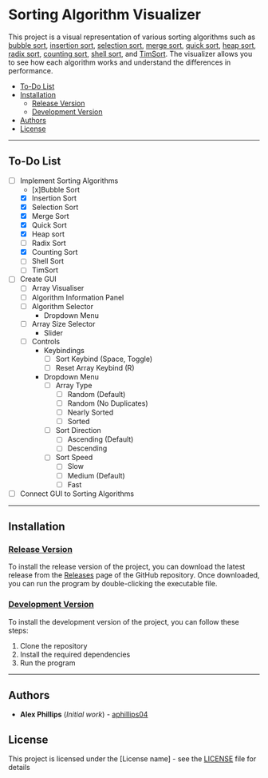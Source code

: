 <!-- omit from toc -->
# Sorting Algorithm Visualizer 

This project is a visual representation of various sorting algorithms such as [bubble sort](https://en.wikipedia.org/wiki/Bubble_sort), [insertion sort](https://en.wikipedia.org/wiki/Insertion_sort), [selection sort](https://en.wikipedia.org/wiki/Selection_sort), [merge sort](https://en.wikipedia.org/wiki/Merge_sort), [quick sort](https://en.wikipedia.org/wiki/Quicksort), [heap sort](https://en.wikipedia.org/wiki/Heapsort), [radix sort](https://en.wikipedia.org/wiki/Radix_sort), [counting sort](https://en.wikipedia.org/wiki/Counting_sort), [shell sort](https://en.wikipedia.org/wiki/Shellsort), and [TimSort](https://en.wikipedia.org/wiki/Timsort). The visualizer allows you to see how each algorithm works and understand the differences in performance. 

- [To-Do List](#to-do-list)
- [Installation](#installation)
  - [Release Version](#release-version)
  - [Development Version](#development-version)
- [Authors](#authors)
- [License](#license)

---

## To-Do List

- [ ] Implement Sorting Algorithms
  - [x]Bubble Sort
  - [x] Insertion Sort
  - [x] Selection Sort
  - [x] Merge Sort
  - [x] Quick Sort
  - [x] Heap sort
  - [ ] Radix Sort
  - [x] Counting Sort
  - [ ] Shell Sort
  - [ ] TimSort
- [ ] Create GUI
  - [ ] Array Visualiser
  - [ ] Algorithm Information Panel
  - [ ] Algorithm Selector
    - Dropdown Menu
  - [ ] Array Size Selector
    - Slider
  - [ ] Controls
    - Keybindings
      - [ ] Sort Keybind (Space, Toggle)
      - [ ] Reset Array Keybind (R)
    - Dropdown Menu
      - [ ] Array Type
        - [ ] Random (Default)
        - [ ] Random (No Duplicates)
        - [ ] Nearly Sorted
        - [ ] Sorted
      - [ ] Sort Direction
        - [ ] Ascending (Default)
        - [ ] Descending
      - [ ] Sort Speed
        - [ ] Slow
        - [ ] Medium (Default)
        - [ ] Fast
- [ ] Connect GUI to Sorting Algorithms
---

## Installation

### <u>Release Version</u>

To install the release version of the project, you can download the latest release from the [Releases](https://github.com/aphillips04/Sorting-Visualiser/releases) page of the GitHub repository. Once downloaded, you can run the program by double-clicking the executable file.

### <u>Development Version</u>

To install the development version of the project, you can follow these steps:

1. Clone the repository
2. Install the required dependencies
3. Run the program

---

## Authors

- **Alex Phillips** (*Initial work*) - [aphillips04](https://www.github.com/aphillips04)

## License

This project is licensed under the [License name] - see the [LICENSE](LICENSE) file for details